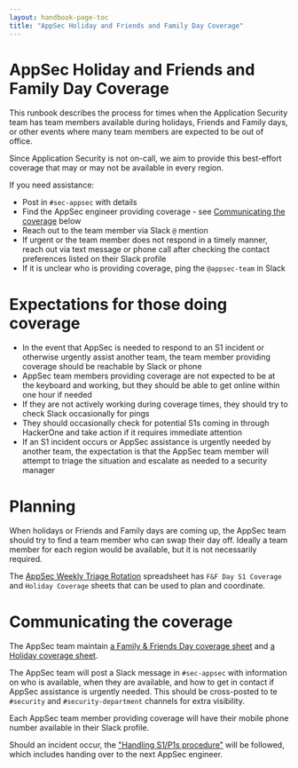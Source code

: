 ```yaml
---
layout: handbook-page-toc
title: "AppSec Holiday and Friends and Family Day Coverage"
---
```


# AppSec Holiday and Friends and Family Day Coverage

This runbook describes the process for times when the Application Security team has team members available during holidays, Friends and Family days, or other events where many team members are expected to be out of office.

Since Application Security is not on-call, we aim to provide this best-effort coverage that may or may not be available in every region. 

If you need assistance:

- Post in `#sec-appsec` with details
- Find the AppSec engineer providing coverage - see [Communicating the coverage](#communicating-the-coverage) below
- Reach out to the team member via Slack `@` mention
- If urgent or the team member does not respond in a timely manner, reach out via text message or phone call after checking the contact preferences listed on their Slack profile
- If it is unclear who is providing coverage, ping the `@appsec-team` in Slack

# Expectations for those doing coverage

* In the event that AppSec is needed to respond to an S1 incident or otherwise urgently assist another team, the team member providing coverage should be reachable by Slack or phone
* AppSec team members providing coverage are not expected to be at the keyboard and working, but they should be able to get online within one hour if needed
* If they are not actively working during coverage times, they should try to check Slack occasionally for pings
* They should occasionally check for potential S1s coming in through HackerOne and take action if it requires immediate attention
* If an S1 incident occurs or AppSec assistance is urgently needed by another team, the expectation is that the AppSec team member will attempt to triage the situation and escalate as needed to a security manager

# Planning 

When holidays or Friends and Family days are coming up, the AppSec team should try to find a team member who can swap their day off. Ideally a team member for each region would be available, but it is not necessarily required.

The [AppSec Weekly Triage Rotation](https://docs.google.com/spreadsheets/d/18vz84dgTfetTaBjbOCXaLKNfzLYMiy_tBW6RfEUYYHk/edit?usp=sharing) spreadsheet has `F&F Day S1 Coverage` and `Holiday Coverage` sheets that can be used to plan and coordinate.

# Communicating the coverage

The AppSec team maintain [a Family & Friends Day coverage sheet](https://docs.google.com/spreadsheets/d/18vz84dgTfetTaBjbOCXaLKNfzLYMiy_tBW6RfEUYYHk/edit#gid=1486863602) and [a Holiday coverage sheet](https://docs.google.com/spreadsheets/d/18vz84dgTfetTaBjbOCXaLKNfzLYMiy_tBW6RfEUYYHk/edit#gid=83148400).

The AppSec team will post a Slack message in `#sec-appsec` with information on who is available, when they are available, and how to get in contact if AppSec assistance is urgently needed. This should be cross-posted to te `#security` and `#security-department` channels for extra visibility.

Each AppSec team member providing coverage will have their mobile phone number available in their Slack profile.

Should an incident occur, the ["Handling S1/P1s procedure"](https://about.gitlab.com/handbook/security/security-engineering-and-research/application-security/runbooks/handling-s1p1.html) will be followed, which includes handing over to the next AppSec engineer.
